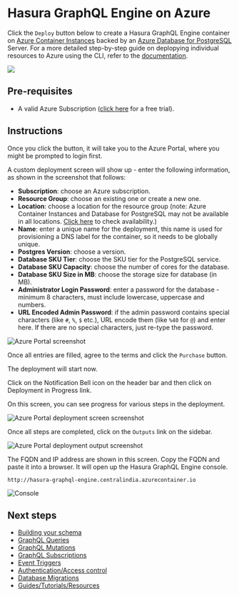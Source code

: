 # Hasura GraphQL Engine on Azure

Click the `Deploy` button below to create a Hasura GraphQL Engine container on
[Azure Container
Instances](https://azure.microsoft.com/en-us/services/container-instances/)
backed by an [Azure Database for
PostgreSQL](https://azure.microsoft.com/en-us/services/postgresql/) Server.
For a more detailed step-by-step guide on deplopying individual
resources to Azure using the CLI, refer to the 
[documentation](https://docs.hasura.io/1.0/graphql/manual/guides/deployment/azure-container-instances-postgres.html).

<a href="https://portal.azure.com/#create/Microsoft.Template/uri/https%3a%2f%2fraw.githubusercontent.com%2fJoelShaw0%2fgraphql-engine-on-azure%2fmaster%2farm-aci%2fazuredeploy.json" target="_blank">
    <img src="http://azuredeploy.net/deploybutton.png"/>
</a>
<!--
<a href="http://armviz.io/#/?load=https%3a%2f%2fraw.githubusercontent.com%2fJoelShaw0%2fgraphql-engine-on-azure%2fmaster%2farm-aci%2fazuredeploy.json" target="_blank">
    <img src="http://armviz.io/visualizebutton.png"/>
</a>
-->

## Pre-requisites

- A valid Azure Subscription ([click
  here](https://azure.microsoft.com/en-us/free/) for a free trial).
  
## Instructions

Once you click the button, it will take you to the Azure Portal, where you might be
prompted to login first.

A custom deployment screen will show up - enter the following information, as shown in
the screenshot that follows:

- **Subscription**: choose an Azure subscription.
- **Resource Group**: choose an existing one or create a new one.
- **Location**: choose a location for the resource group (note: Azure Container
  Instances and Database for PostgreSQL may not be available in all locations.
  [Click
  here](https://azure.microsoft.com/en-us/global-infrastructure/services/?products=postgresql,container-instances&regions=all)
  to check availability.)
- **Name**: enter a unique name for the deployment, this name is used for
  provisioning a DNS label for the container, so it needs to be globally unique.
- **Postgres Version**: choose a version.
- **Database SKU Tier**: choose the SKU tier for the PostgreSQL service.
- **Database SKU Capacity**: choose the number of cores for the database.
- **Database SKU Size in MB**: choose the storage size for database (in MB).
- **Administrator Login Password**: enter a password for the database - minimum 8
  characters, must include lowercase, uppercase and numbers.
- **URL Encoded Admin Password**: if the admin password contains special
  characters (like `#`, `%`, `$` etc.), URL encode them (like `%40` for `@`) and
  enter here. If there are no special characters, just re-type the password.

![Azure Portal screenshot](https://storage.googleapis.com/graphql-engine-cdn.hasura.io/main-repo/img/azure_arm_aci_template.png)

Once all entries are filled, agree to the terms and click the `Purchase` button.

The deployment will start now.

Click on the Notification Bell icon on the header bar and then click on
Deployment in Progress link.

On this screen, you can see progress for various steps in the deployment.

![Azure Portal deployment screen
screenshot](https://storage.googleapis.com/graphql-engine-cdn.hasura.io/main-repo/img/azure_arm_aci_deployment_screen.png)

Once all steps are completed, click on the `Outputs` link on the sidebar.

![Azure Portal deployment output
screenshot](https://storage.googleapis.com/graphql-engine-cdn.hasura.io/main-repo/img/azure_arm_aci_deployment_output.png)

The FQDN and IP address are shown in this screen. Copy the FQDN and paste it into
a browser. It will open up the Hasura GraphQL Engine console.

```
http://hasura-graphql-engine.centralindia.azurecontainer.io
```

![Console](https://storage.googleapis.com/graphql-engine-cdn.hasura.io/main-repo/img/azure_arm_aci_console_graphiql.png)

## Next steps

- [Building your schema](https://docs.hasura.io/1.0/graphql/manual/schema/index.html)
- [GraphQL Queries](https://docs.hasura.io/1.0/graphql/manual/queries/index.html)
- [GraphQL Mutations](https://docs.hasura.io/1.0/graphql/manual/mutations/index.html)
- [GraphQL Subscriptions](https://docs.hasura.io/1.0/graphql/manual/subscriptions/index.html)
- [Event Triggers](https://docs.hasura.io/1.0/graphql/manual/event-triggers/index.html)
- [Authentication/Access control](https://docs.hasura.io/1.0/graphql/manual/event-triggers/index.html)
- [Database Migrations](https://docs.hasura.io/1.0/graphql/manual/migrations/index.html)
- [Guides/Tutorials/Resources](https://docs.hasura.io/1.0/graphql/manual/guides/index.html)
